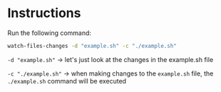 # Instructions

Run the following command:

```bash
watch-files-changes -d "example.sh" -c "./example.sh"
```

`-d "example.sh"` -> let's just look at the changes in the example.sh file

`-c "./example.sh"` -> when making changes to the `example.sh` file, the `./example.sh` command will be executed
